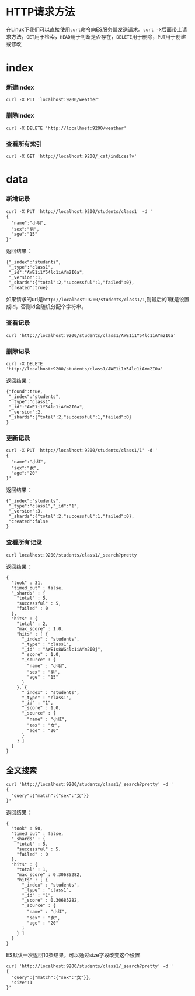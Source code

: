 # HTTP请求方法
在Linux下我们可以直接使用`curl`命令向ES服务器发送请求。`curl -X`后面带上请求方法，`GET`用于检索，`HEAD`用于判断是否存在，`DELETE`用于删除，`PUT`用于创建或修改

# index
### 新建index
```
curl -X PUT 'localhost:9200/weather'
```

### 删除index
```
curl -X DELETE 'http://localhost:9200/weather'
```

### 查看所有索引
```
curl -X GET 'http://localhost:9200/_cat/indices?v'
```
# data
### 新增记录
```
curl -X PUT 'http://localhost:9200/students/class1' -d '
{
  "name":"小明",
  "sex":"男",
  "age":"15"
}'
```
返回结果：
```
{"_index":"students",
 "_type":"class1",
 "_id":"AWE1i1Y54lc1iAYm2I0a",
 "_version":1,
 "_shards":{"total":2,"successful":1,"failed":0},
 "created":true}
```
如果请求的url是`http://localhost:9200/students/class1/1`,则最后的1就是设置成id，否则id会随机分配个字符串。

### 查看记录
```
curl 'http://localhost:9200/students/class1/AWE1i1Y54lc1iAYm2I0a'
```

### 删除记录
```
curl -X DELETE 'http://localhost:9200/students/class1/AWE1i1Y54lc1iAYm2I0a'
```
返回结果：
```
{"found":true,
 "_index":"students",
 "_type":"class1",
 "_id":"AWE1i1Y54lc1iAYm2I0a",
 "_version":2,
 "_shards":{"total":2,"successful":1,"failed":0}
}
```

### 更新记录
```
curl -X PUT 'http://localhost:9200/students/class1/1' -d '
{
  "name":"小红",
  "sex":"女",
  "age":"20"
}'
```
返回结果：
```
{"_index":"students",
 "_type":"class1","_id":"1",
 "_version":3,
 "_shards":{"total":2,"successful":1,"failed":0},
 "created":false
}
```

### 查看所有记录
```
curl localhost:9200/students/class1/_search?pretty
```
返回结果：
```
{
  "took" : 31,
  "timed_out" : false,
  "_shards" : {
    "total" : 5,
    "successful" : 5,
    "failed" : 0
  },
  "hits" : {
    "total" : 2,
    "max_score" : 1.0,
    "hits" : [ {
      "_index" : "students",
      "_type" : "class1",
      "_id" : "AWE1s8WG4lc1iAYm2I0j",
      "_score" : 1.0,
      "_source" : {
        "name" : "小明",
        "sex" : "男",
        "age" : "15"
      }
    }, {
      "_index" : "students",
      "_type" : "class1",
      "_id" : "1",
      "_score" : 1.0,
      "_source" : {
        "name" : "小红",
        "sex" : "女",
        "age" : "20"
      }
    } ]
  }
}
```

## 全文搜索
```
curl 'http://localhost:9200/students/class1/_search?pretty' -d '
{
  "query":{"match":{"sex":"女"}}
}'
```
返回结果：
```
{
  "took" : 50,
  "timed_out" : false,
  "_shards" : {
    "total" : 5,
    "successful" : 5,
    "failed" : 0
  },
  "hits" : {
    "total" : 1,
    "max_score" : 0.30685282,
    "hits" : [ {
      "_index" : "students",
      "_type" : "class1",
      "_id" : "1",
      "_score" : 0.30685282,
      "_source" : {
        "name" : "小红",
        "sex" : "女",
        "age" : "20"
      }
    } ]
  }
}
```
ES默认一次返回10条结果，可以通过size字段改变这个设置
```
curl 'http://localhost:9200/students/class1/_search?pretty' -d '
{
  "query":{"match":{"sex":"女"}},
  "size":1
}'
```


